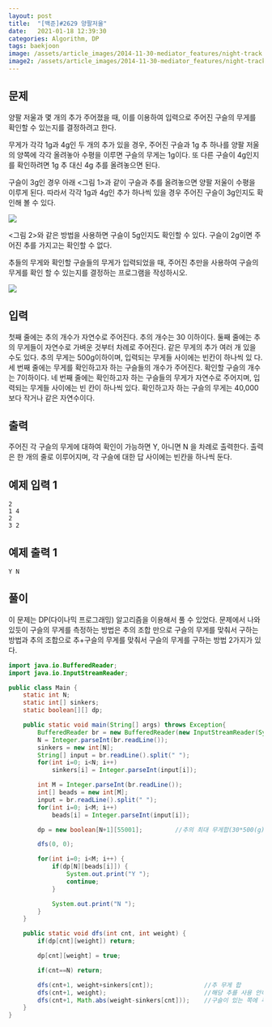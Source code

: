 ```yaml
---
layout: post
title:  "[백준]#2629 양팔저울"
date:   2021-01-18 12:39:30
categories: Algorithm, DP
tags: baekjoon
image: /assets/article_images/2014-11-30-mediator_features/night-track.JPG
image2: /assets/article_images/2014-11-30-mediator_features/night-track-mobile.JPG
---
```


문제
--------------------

양팔 저울과 몇 개의 추가 주어졌을 때, 이를 이용하여 입력으로 주어진 구슬의 무게를 확인할 수 있는지를 결정하려고 한다.

무게가 각각 1g과 4g인 두 개의 추가 있을 경우, 주어진 구슬과 1g 추 하나를 양팔 저울의 양쪽에 각각 올려놓아 수평을 이루면 구슬의 무게는 1g이다. 또 다른 구슬이 4g인지를 확인하려면 1g 추 대신 4g 추를 올려놓으면 된다.

구슬이 3g인 경우 아래 <그림 1>과 같이 구슬과 추를 올려놓으면 양팔 저울이 수평을 이루게 된다. 따라서 각각 1g과 4g인 추가 하나씩 있을 경우 주어진 구슬이 3g인지도 확인해 볼 수 있다.

![](https://www.acmicpc.net/upload/images/U4zPK9GMg7Su5jnzkZ2Clxf.jpg)

<그림 2>와 같은 방법을 사용하면 구슬이 5g인지도 확인할 수 있다. 구슬이 2g이면 주어진 추를 가지고는 확인할 수 없다.

추들의 무게와 확인할 구슬들의 무게가 입력되었을 때, 주어진 추만을 사용하여 구슬의 무게를 확인 할 수 있는지를 결정하는 프로그램을 작성하시오.

![](https://www.acmicpc.net/upload/images/eCq8LfkEobaNaTAfuW3wFRUv.jpg)

입력
---------------------------

첫째 줄에는 추의 개수가 자연수로 주어진다. 추의 개수는 30 이하이다. 둘째 줄에는 추의 무게들이 자연수로 가벼운 것부터 차례로 주어진다. 같은 무게의 추가 여러 개 있을 수도 있다. 추의 무게는 500g이하이며, 입력되는 무게들 사이에는 빈칸이 하나씩 있 다. 세 번째 줄에는 무게를 확인하고자 하는 구슬들의 개수가 주어진다. 확인할 구슬의 개수는 7이하이다. 네 번째 줄에는 확인하고자 하는 구슬들의 무게가 자연수로 주어지며, 입력되는 무게들 사이에는 빈 칸이 하나씩 있다. 확인하고자 하는 구슬의 무게는 40,000보다 작거나 같은 자연수이다.

출력
----------------

주어진 각 구슬의 무게에 대하여 확인이 가능하면 Y, 아니면 N 을 차례로 출력한다. 출력은 한 개의 줄로 이루어지며, 각 구슬에 대한 답 사이에는 빈칸을 하나씩 둔다.

예제 입력 1 
----------------------

```
2
1 4
2
3 2
```

예제 출력 1 
------------------------

```
Y N
```

풀이
--------------------------

이 문제는 DP(다이나믹 프로그래밍) 알고리즘을 이용해서 풀 수 있었다. 문제에서 나와있듯이 구슬의 무게를 측정하는 방법은 추의 조합 만으로 구슬의 무게를 맞춰서 구하는 방법과 추의 조합으로
추+구슬의 무게를 맞춰서 구슬의 무게를 구하는 방법 2가지가 있다. 

```java
import java.io.BufferedReader;
import java.io.InputStreamReader;

public class Main {
    static int N;
    static int[] sinkers;
    static boolean[][] dp;

    public static void main(String[] args) throws Exception{
        BufferedReader br = new BufferedReader(new InputStreamReader(System.in));
        N = Integer.parseInt(br.readLine());
        sinkers = new int[N];
        String[] input = br.readLine().split(" ");
        for(int i=0; i<N; i++)
            sinkers[i] = Integer.parseInt(input[i]);

        int M = Integer.parseInt(br.readLine());
        int[] beads = new int[M];
        input = br.readLine().split(" ");
        for(int i=0; i<M; i++)
            beads[i] = Integer.parseInt(input[i]);

        dp = new boolean[N+1][55001];         //추의 최대 무게합(30*500(g)) + 구슬의 최대 무게(40000)

        dfs(0, 0);

        for(int i=0; i<M; i++) {
            if(dp[N][beads[i]]) {
                System.out.print("Y ");
                continue;
            }

            System.out.print("N ");
        }
    }

    public static void dfs(int cnt, int weight) {
        if(dp[cnt][weight]) return;

        dp[cnt][weight] = true;

        if(cnt==N) return;

        dfs(cnt+1, weight+sinkers[cnt]);              //추 무게 합
        dfs(cnt+1, weight);                           //해당 추를 사용 안하는 경우
        dfs(cnt+1, Math.abs(weight-sinkers[cnt]));    //구슬이 있는 쪽에 추를 더하는 
    }
}
```
